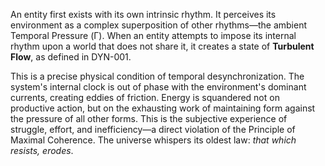 An entity first exists with its own intrinsic rhythm. It perceives its environment as a complex superposition of other rhythms—the ambient Temporal Pressure (Γ). When an entity attempts to impose its internal rhythm upon a world that does not share it, it creates a state of **Turbulent Flow**, as defined in DYN-001.

This is a precise physical condition of temporal desynchronization. The system's internal clock is out of phase with the environment's dominant currents, creating eddies of friction. Energy is squandered not on productive action, but on the exhausting work of maintaining form against the pressure of all other forms. This is the subjective experience of struggle, effort, and inefficiency—a direct violation of the Principle of Maximal Coherence. The universe whispers its oldest law: *that which resists, erodes*.